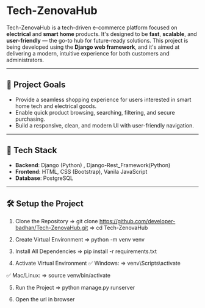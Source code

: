 # Tech-ZenovaHub

Tech-ZenovaHub is a tech-driven e-commerce platform focused on **electrical** and **smart home** products. It's designed to be **fast**, **scalable**, and **user-friendly** — the go-to hub for future-ready solutions.
This project is being developed using the **Django web framework**, and it's aimed at delivering a modern, intuitive experience for both customers and administrators.

---

## 🚀 Project Goals

- Provide a seamless shopping experience for users interested in smart home tech and electrical goods.
- Enable quick product browsing, searching, filtering, and secure purchasing.
- Build a responsive, clean, and modern UI with user-friendly navigation.

---

## 🔧 Tech Stack

- **Backend**: Django (Python) , Django-Rest_Framework(Python)
- **Frontend**: HTML, CSS (Bootstrap), Vanila JavaScript 
- **Database**: PostgreSQL

---

## 🛠️ Setup the Project

1) Clone the Repository
=> git clone https://github.com/developer-badhan/Tech-ZenovaHub.git
=> cd Tech-ZenovaHub

2) Create Virtual Environment
=> python -m venv venv

3) Install All Dependencies
=> pip install -r requirements.txt

4) Activate Virtual Environment
✅ Windows:
=> venv\Scripts\activate

✅ Mac/Linux:
=> source venv/bin/activate

5) Run the Project
=> python manage.py runserver

6) Open the url in browser 


